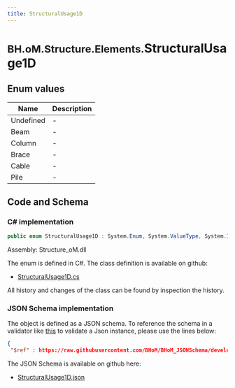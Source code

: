 ```yaml
---
title: StructuralUsage1D
---
```


# <small>BH.oM.Structure.Elements.</small>**StructuralUsage1D**



## Enum values

| Name            | Description                                                    |
|-----------------|----------------------------------------------------------------|
| Undefined |  -  |
| Beam |  -  |
| Column |  -  |
| Brace |  -  |
| Cable |  -  |
| Pile |  -  |


## Code and Schema

### C# implementation

``` C# title="C#"
public enum StructuralUsage1D : System.Enum, System.ValueType, System.IComparable, System.ISpanFormattable, System.IFormattable, System.IConvertible
```

Assembly: Structure_oM.dll

The enum is defined in C#. The class definition is available on github:

- [StructuralUsage1D.cs](https://github.com/BHoM/BHoM/blob/develop/Structure_oM/Elements\Enums\StructuralUsage1d.cs)

All history and changes of the class can be found by inspection the history.
### JSON Schema implementation

The object is defined as a JSON schema. To reference the schema in a validator like [this](https://www.jsonschemavalidator.net/) to validate a Json instance, please use the lines below:

``` json title="JSON Schema"
{
 "$ref" : https://raw.githubusercontent.com/BHoM/BHoM_JSONSchema/develop/Structure_oM/Elements/StructuralUsage1D.json}
```

The JSON Schema is available on github here:

- [StructuralUsage1D.json](https://github.com/BHoM/BHoM_JSONSchema/blob/develop/Structure_oM/Elements/StructuralUsage1D.json)
